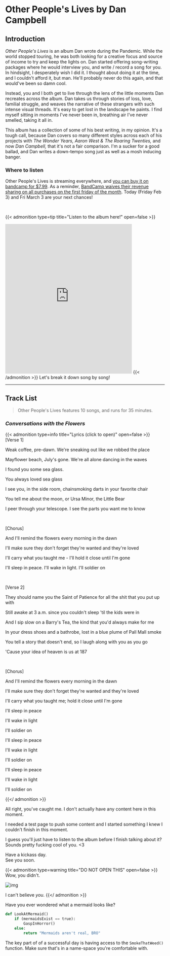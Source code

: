 # Other People's Lives by Dan Campbell


## Introduction

*Other People's Lives* is an album Dan wrote during the Pandemic. 
While the world stopped touring, he was both looking for a creative focus and source of income to try and keep the lights on.
Dan started offering song-writing packages where he would interview you, and write / record a song for you. 
In hindsight, I desperately wish I did it. 
I thought about doing it at the time, and I couldn't afford it, but man. 
He'll probably never do this again, and that would've been so damn cool. 

Instead, you and I both get to live through the lens of the little moments Dan recreates across the album. 
Dan takes us through stories of loss, love, familial struggle, and weaves the narrative of these strangers with such intense visual threads. 
It's easy to get lost in the landscape he paints. 
I find myself sitting in moments I've never been in, breathing air I've never smelled, taking it all in.

This album has a collection of some of his best writing, in my opinion. 
It's a tough call, because Dan covers so many different styles across each of his projects with *The Wonder Years, Aaron West & The Roaring Twenties,* and now *Dan Campbell,* that it's not a fair comparison.
I'm a sucker for a good ballad, and Dan writes a down-tempo song just as well as a mosh inducing banger. 

### Where to listen

Other People's Lives is streaming everywhere, and [you can buy it on bandcamp for $7.99](https://dan-campbell.bandcamp.com/album/other-people-s-lives).
As a reminder, [BandCamp waives their revenue sharing on all purchases on the first friday of the month](https://daily.bandcamp.com/features/bandcamp-fridays-update).
Today (Friday Feb 3) and Fri March 3 are your next chances! 

&nbsp;

{{< admonition type=tip title="Listen to the album here!" open=false >}}
<iframe style="border: 0; width: 400px; height: 472px;" src="https://bandcamp.com/EmbeddedPlayer/album=5250220/size=large/bgcol=ffffff/linkcol=333333/artwork=small/transparent=true/" seamless><a href="https://dan-campbell.bandcamp.com/album/other-people-s-lives">Other People’s Lives by Dan Campbell</a></iframe>
{{< /admonition >}}
Let's break it down song by song! 

---

## Track List

> Other People's Lives features 10 songs, and runs for 35 minutes.



### *Conversations with the Flowers* 

{{< admonition type=info title="Lyrics (click to open)" open=false >}}
[Verse 1]

Weak coffee, pre-dawn. We're sneaking out like we robbed the place

Mayflower beach, July's gone. We're all alone dancing in the waves

I found you some sea glass.

You always loved sea glass

I see you, in the side room, chainsmoking darts in your favorite chair

You tell me about the moon, or Ursa Minor, the Little Bear

I peer through your telescope. I see the parts you want me to know

&nbsp;

[Chorus]

And I'll remind the flowers every morning in the dawn

I'll make sure they don't forget they're wanted and they're loved

I'll carry what you taught me - I'll hold it close until I'm gone

I'll sleep in peace. I'll wake in light. I'll soldier on

&nbsp;


[Verse 2]

They should name you the Saint of Patience for all the shit that you put up with

Still awake at 3 a.m. since you couldn't sleep 'til the kids were in

And I sip slow on a Barry's Tea, the kind that you'd always make for me

In your dress shoes and a bathrobe, lost in a blue plume of Pall Mall smoke

You tell a story that doesn't end, so I laugh along with you as you go

'Cause your idea of heaven is us at 187

&nbsp;

[Chorus]

And I'll remind the flowers every morning in the dawn

I'll make sure they don't forget they're wanted and they're loved

I'll carry what you taught me; hold it close until I'm gone


I'll sleep in peace

I'll wake in light

I'll soldier on

I'll sleep in peace

I'll wake in light

I'll soldier on

I'll sleep in peace

I'll wake in light

I'll soldier on

{{</ admonition >}}

All right, you've caught me. 
I don't actually have any content here in this moment. 

I needed a test page to push some content and I started something I knew I couldn't finish in this moment. 

I guess you'll just have to listen to the album before I finish talking about it? Sounds pretty fucking cool of you. <3 

Have a kickass day.  
See you soon. 

{{< admonition type=warning title="DO NOT OPEN THIS" open=false >}}
Wow, you didn't. 

![img](https://y.yarn.co/70a77fda-20d6-4e8e-bf99-32b4c8f56f59_text.gif)

I can't believe *you*. 
{{</ admonition >}}

Have you ever wondered what a mermaid looks like?

```python 
def LookAtMermaid()
    if (mermaidsExist == true):
        GaspInHorror()
    else:
        return "Mermaids aren't real, BRO"

```
The key part of of a successful day is having access to the `SmokeThatWeed()` function. Make sure that's in a name-space you're comfortable with.     



